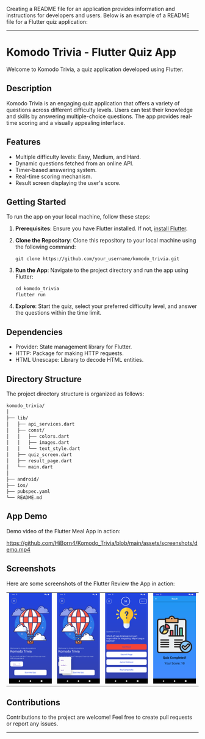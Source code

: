 Creating a README file for an application provides information and instructions for developers and users. Below is an example of a README file for a Flutter quiz application:

---

# Komodo Trivia - Flutter Quiz App

Welcome to Komodo Trivia, a quiz application developed using Flutter.

## Description

Komodo Trivia is an engaging quiz application that offers a variety of questions across different difficulty levels. Users can test their knowledge and skills by answering multiple-choice questions. The app provides real-time scoring and a visually appealing interface.

## Features

- Multiple difficulty levels: Easy, Medium, and Hard.
- Dynamic questions fetched from an online API.
- Timer-based answering system.
- Real-time scoring mechanism.
- Result screen displaying the user's score.

## Getting Started

To run the app on your local machine, follow these steps:

1. **Prerequisites**: Ensure you have Flutter installed. If not, [install Flutter](https://flutter.dev/docs/get-started/install).

2. **Clone the Repository**: Clone this repository to your local machine using the following command:

   ```
   git clone https://github.com/your_username/komodo_trivia.git
   ```

3. **Run the App**: Navigate to the project directory and run the app using Flutter:

   ```
   cd komodo_trivia
   flutter run
   ```

4. **Explore**: Start the quiz, select your preferred difficulty level, and answer the questions within the time limit.

## Dependencies

- Provider: State management library for Flutter.
- HTTP: Package for making HTTP requests.
- HTML Unescape: Library to decode HTML entities.

## Directory Structure

The project directory structure is organized as follows:

```
komodo_trivia/
│
├── lib/
│   ├── api_services.dart
│   ├── const/
│   │   ├── colors.dart
│   │   ├── images.dart
│   │   └── text_style.dart
│   ├── quiz_screen.dart
│   ├── result_page.dart
│   └── main.dart
│
├── android/
├── ios/
├── pubspec.yaml
└── README.md
```

## App Demo

Demo video of the Flutter Meal App in action:

https://github.com/HiBorn4/Komodo_Trivia/blob/main/assets/screenshots/demo.mp4


## Screenshots

<p>Here are some screenshots of the Flutter Review the App in action:</p>

<p align="center">
  <table>
    <tr>
      <td style="padding-right: 20">
        <img src="assets/screenshots/home.png" alt="App Screenshot 1" width="480">
      </td>
      <td>
        <img src="assets/screenshots/difficulty.png" alt="App Screenshot 2" width="480">
      </td>
      <td>
        <img src="assets/screenshots/question.png" alt="App Screenshot 2" width="480">
      </td>
      <td>
        <img src="assets/screenshots/result.png" alt="App Screenshot 2" width="480">
      </td>
    </tr>
  </table>
</p>

## Contributions

Contributions to the project are welcome! Feel free to create pull requests or report any issues.

---

